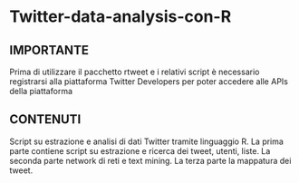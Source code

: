 # Twitter-data-analysis-con-R

## IMPORTANTE ##

Prima di utilizzare il pacchetto rtweet e i relativi script è necessario registrarsi alla piattaforma Twitter Developers per poter accedere alle APIs della piattaforma


## CONTENUTI ##

Script su estrazione e analisi di dati Twitter tramite linguaggio R. La prima parte contiene script su estrazione e ricerca dei tweet, utenti, liste. La seconda parte network di reti e text mining. La terza parte la mappatura dei tweet.
